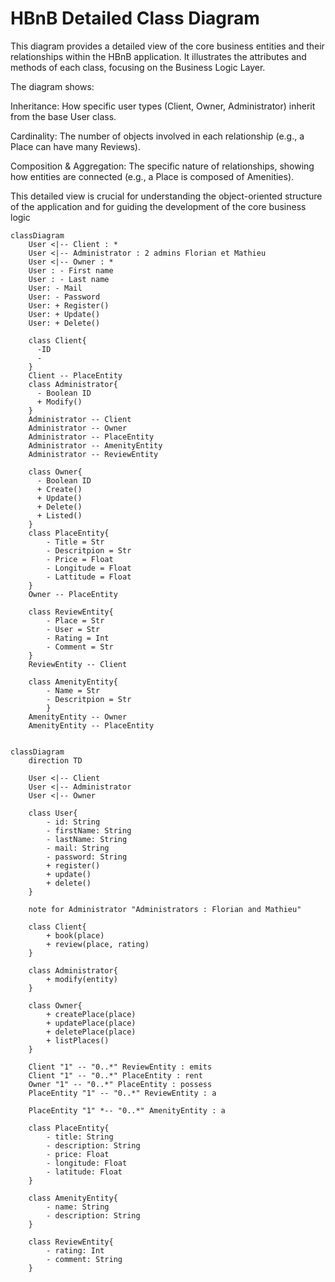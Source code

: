 # HBnB Detailed Class Diagram
This diagram provides a detailed view of the core business entities and their relationships within the HBnB application. It illustrates the attributes and methods of each class, focusing on the Business Logic Layer.

The diagram shows:

Inheritance: How specific user types (Client, Owner, Administrator) inherit from the base User class.

Cardinality: The number of objects involved in each relationship (e.g., a Place can have many Reviews).

Composition & Aggregation: The specific nature of relationships, showing how entities are connected (e.g., a Place is composed of Amenities).

This detailed view is crucial for understanding the object-oriented structure of the application and for guiding the development of the core business logic

```mermaid
classDiagram
    User <|-- Client : *
    User <|-- Administrator : 2 admins Florian et Mathieu
    User <|-- Owner : *
    User : - First name
    User : - Last name
    User: - Mail
    User: - Password
    User: + Register()
    User: + Update()
    User: + Delete()

    class Client{
      -ID
      -
    }
    Client -- PlaceEntity
    class Administrator{
      - Boolean ID
      + Modify()
    }
    Administrator -- Client
    Administrator -- Owner
    Administrator -- PlaceEntity
    Administrator -- AmenityEntity
    Administrator -- ReviewEntity

    class Owner{
      - Boolean ID
      + Create()
      + Update()
      + Delete()
      + Listed()
    }
    class PlaceEntity{
        - Title = Str
        - Descritpion = Str
        - Price = Float
        - Longitude = Float
        - Lattitude = Float
    }
    Owner -- PlaceEntity

    class ReviewEntity{
        - Place = Str
        - User = Str
        - Rating = Int
        - Comment = Str
    }
    ReviewEntity -- Client

    class AmenityEntity{
        - Name = Str
        - Descritpion = Str
        }
    AmenityEntity -- Owner
    AmenityEntity -- PlaceEntity


classDiagram
    direction TD

    User <|-- Client
    User <|-- Administrator
    User <|-- Owner

    class User{
        - id: String
        - firstName: String
        - lastName: String
        - mail: String
        - password: String
        + register()
        + update()
        + delete()
    }
    
    note for Administrator "Administrators : Florian and Mathieu"

    class Client{
        + book(place)
        + review(place, rating)
    }

    class Administrator{
        + modify(entity)
    }

    class Owner{
        + createPlace(place)
        + updatePlace(place)
        + deletePlace(place)
        + listPlaces()
    }

    Client "1" -- "0..*" ReviewEntity : emits
    Client "1" -- "0..*" PlaceEntity : rent
    Owner "1" -- "0..*" PlaceEntity : possess
    PlaceEntity "1" -- "0..*" ReviewEntity : a

    PlaceEntity "1" *-- "0..*" AmenityEntity : a

    class PlaceEntity{
        - title: String
        - description: String
        - price: Float
        - longitude: Float
        - latitude: Float
    }

    class AmenityEntity{
        - name: String
        - description: String
    }
    
    class ReviewEntity{
        - rating: Int
        - comment: String
    }
```
